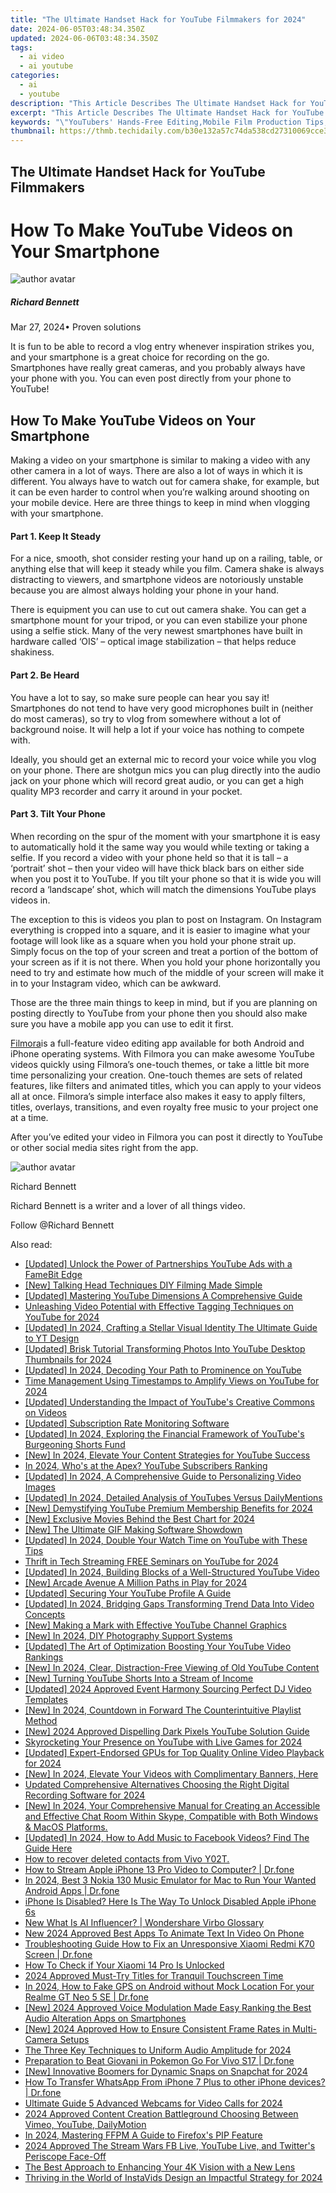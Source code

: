```yaml
---
title: "The Ultimate Handset Hack for YouTube Filmmakers for 2024"
date: 2024-06-05T03:48:34.350Z
updated: 2024-06-06T03:48:34.350Z
tags:
  - ai video
  - ai youtube
categories:
  - ai
  - youtube
description: "This Article Describes The Ultimate Handset Hack for YouTube Filmmakers for 2024"
excerpt: "This Article Describes The Ultimate Handset Hack for YouTube Filmmakers for 2024"
keywords: "\"YouTubers' Hands-Free Editing,Mobile Film Production Tips,Easy Video Enhancement Techniques,Professional Handset Tricks,Streamline Filmmaking Processes,Advanced Phone Camera Usage,YouTube Content Creation Guide\""
thumbnail: https://thmb.techidaily.com/b30e132a57c74da538cd27310069cce3986f42cbd47e2bf72282d9f64808baa3.jpg
---
```


## The Ultimate Handset Hack for YouTube Filmmakers

# How To Make YouTube Videos on Your Smartphone

![author avatar](https://images.wondershare.com/filmora/article-images/richard-bennett.jpg)

##### Richard Bennett

 Mar 27, 2024• Proven solutions

 It is fun to be able to record a vlog entry whenever inspiration strikes you, and your smartphone is a great choice for recording on the go. Smartphones have really great cameras, and you probably always have your phone with you. You can even post directly from your phone to YouTube!

## How To Make YouTube Videos on Your Smartphone

 Making a video on your smartphone is similar to making a video with any other camera in a lot of ways. There are also a lot of ways in which it is different. You always have to watch out for camera shake, for example, but it can be even harder to control when you’re walking around shooting on your mobile device. Here are three things to keep in mind when vlogging with your smartphone.

#### Part 1\. Keep It Steady

 For a nice, smooth, shot consider resting your hand up on a railing, table, or anything else that will keep it steady while you film. Camera shake is always distracting to viewers, and smartphone videos are notoriously unstable because you are almost always holding your phone in your hand.

 There is equipment you can use to cut out camera shake. You can get a smartphone mount for your tripod, or you can even stabilize your phone using a selfie stick. Many of the very newest smartphones have built in hardware called ‘OIS’ – optical image stabilization – that helps reduce shakiness.

#### Part 2\. Be Heard

 You have a lot to say, so make sure people can hear you say it! Smartphones do not tend to have very good microphones built in (neither do most cameras), so try to vlog from somewhere without a lot of background noise. It will help a lot if your voice has nothing to compete with.

 Ideally, you should get an external mic to record your voice while you vlog on your phone. There are shotgun mics you can plug directly into the audio jack on your phone which will record great audio, or you can get a high quality MP3 recorder and carry it around in your pocket.

#### Part 3\. Tilt Your Phone

 When recording on the spur of the moment with your smartphone it is easy to automatically hold it the same way you would while texting or taking a selfie. If you record a video with your phone held so that it is tall – a ‘portrait’ shot – then your video will have thick black bars on either side when you post it to YouTube. If you tilt your phone so that it is wide you will record a ‘landscape’ shot, which will match the dimensions YouTube plays videos in.

 The exception to this is videos you plan to post on Instagram. On Instagram everything is cropped into a square, and it is easier to imagine what your footage will look like as a square when you hold your phone strait up. Simply focus on the top of your screen and treat a portion of the bottom of your screen as if it is not there. When you hold your phone horizontally you need to try and estimate how much of the middle of your screen will make it in to your Instagram video, which can be awkward.

 Those are the three main things to keep in mind, but if you are planning on posting directly to YouTube from your phone then you should also make sure you have a mobile app you can use to edit it first.

[Filmora](https://tools.techidaily.com/wondershare/filmora/download/)is a full-feature video editing app available for both Android and iPhone operating systems. With Filmora you can make awesome YouTube videos quickly using Filmora’s one-touch themes, or take a little bit more time personalizing your creation. One-touch themes are sets of related features, like filters and animated titles, which you can apply to your videos all at once. Filmora’s simple interface also makes it easy to apply filters, titles, overlays, transitions, and even royalty free music to your project one at a time.

 After you’ve edited your video in Filmora you can post it directly to YouTube or other social media sites right from the app.

![author avatar](https://images.wondershare.com/filmora/article-images/richard-bennett.jpg)

Richard Bennett

Richard Bennett is a writer and a lover of all things video.

Follow @Richard Bennett

<span class="atpl-alsoreadstyle">Also read:</span>
<div><ul>
<li><a href="https://facebook-record-videos.techidaily.com/updated-unlock-the-power-of-partnerships-youtube-ads-with-a-famebit-edge/"><u>[Updated] Unlock the Power of Partnerships  YouTube Ads with a FameBit Edge</u></a></li>
<li><a href="https://facebook-record-videos.techidaily.com/new-talking-head-techniques-diy-filming-made-simple/"><u>[New] Talking Head Techniques  DIY Filming Made Simple</u></a></li>
<li><a href="https://facebook-record-videos.techidaily.com/updated-mastering-youtube-dimensions-a-comprehensive-guide/"><u>[Updated] Mastering YouTube Dimensions  A Comprehensive Guide</u></a></li>
<li><a href="https://facebook-record-videos.techidaily.com/unleashing-video-potential-with-effective-tagging-techniques-on-youtube-for-2024/"><u>Unleashing Video Potential with Effective Tagging Techniques on YouTube for 2024</u></a></li>
<li><a href="https://facebook-record-videos.techidaily.com/updated-in-2024-crafting-a-stellar-visual-identity-the-ultimate-guide-to-yt-design/"><u>[Updated] In 2024, Crafting a Stellar Visual Identity  The Ultimate Guide to YT Design</u></a></li>
<li><a href="https://facebook-record-videos.techidaily.com/updated-brisk-tutorial-transforming-photos-into-youtube-desktop-thumbnails-for-2024/"><u>[Updated] Brisk Tutorial  Transforming Photos Into YouTube Desktop Thumbnails for 2024</u></a></li>
<li><a href="https://facebook-record-videos.techidaily.com/updated-in-2024-decoding-your-path-to-prominence-on-youtube/"><u>[Updated] In 2024, Decoding Your Path to Prominence on YouTube</u></a></li>
<li><a href="https://facebook-record-videos.techidaily.com/time-management-using-timestamps-to-amplify-views-on-youtube-for-2024/"><u>Time Management  Using Timestamps to Amplify Views on YouTube for 2024</u></a></li>
<li><a href="https://facebook-record-videos.techidaily.com/updated-understanding-the-impact-of-youtubes-creative-commons-on-videos/"><u>[Updated] Understanding the Impact of YouTube's Creative Commons on Videos</u></a></li>
<li><a href="https://facebook-record-videos.techidaily.com/updated-subscription-rate-monitoring-software/"><u>[Updated] Subscription Rate Monitoring Software</u></a></li>
<li><a href="https://facebook-record-videos.techidaily.com/updated-in-2024-exploring-the-financial-framework-of-youtubes-burgeoning-shorts-fund/"><u>[Updated] In 2024, Exploring the Financial Framework of YouTube's Burgeoning Shorts Fund</u></a></li>
<li><a href="https://facebook-record-videos.techidaily.com/new-in-2024-elevate-your-content-strategies-for-youtube-success/"><u>[New] In 2024, Elevate Your Content  Strategies for YouTube Success</u></a></li>
<li><a href="https://facebook-record-videos.techidaily.com/in-2024-whos-at-the-apex-youtube-subscribers-ranking/"><u>In 2024, Who's at the Apex? YouTube Subscribers Ranking</u></a></li>
<li><a href="https://facebook-record-videos.techidaily.com/updated-in-2024-a-comprehensive-guide-to-personalizing-video-images/"><u>[Updated] In 2024, A Comprehensive Guide to Personalizing Video Images</u></a></li>
<li><a href="https://facebook-record-videos.techidaily.com/updated-in-2024-detailed-analysis-of-youtubes-versus-dailymentions/"><u>[Updated] In 2024, Detailed Analysis of YouTubes Versus DailyMentions</u></a></li>
<li><a href="https://facebook-record-videos.techidaily.com/new-demystifying-youtube-premium-membership-benefits-for-2024/"><u>[New] Demystifying YouTube Premium Membership Benefits for 2024</u></a></li>
<li><a href="https://facebook-record-videos.techidaily.com/new-exclusive-movies-behind-the-best-chart-for-2024/"><u>[New] Exclusive Movies Behind the Best Chart for 2024</u></a></li>
<li><a href="https://facebook-record-videos.techidaily.com/new-the-ultimate-gif-making-software-showdown/"><u>[New] The Ultimate GIF Making Software Showdown</u></a></li>
<li><a href="https://facebook-record-videos.techidaily.com/updated-in-2024-double-your-watch-time-on-youtube-with-these-tips/"><u>[Updated] In 2024, Double Your Watch Time on YouTube with These Tips</u></a></li>
<li><a href="https://facebook-record-videos.techidaily.com/thrift-in-tech-streaming-free-seminars-on-youtube-for-2024/"><u>Thrift in Tech  Streaming FREE Seminars on YouTube for 2024</u></a></li>
<li><a href="https://facebook-record-videos.techidaily.com/updated-in-2024-building-blocks-of-a-well-structured-youtube-video/"><u>[Updated] In 2024, Building Blocks of a Well-Structured YouTube Video</u></a></li>
<li><a href="https://facebook-record-videos.techidaily.com/new-arcade-avenue-a-million-paths-in-play-for-2024/"><u>[New] Arcade Avenue  A Million Paths in Play for 2024</u></a></li>
<li><a href="https://facebook-record-videos.techidaily.com/updated-securing-your-youtube-profile-a-guide/"><u>[Updated] Securing Your YouTube Profile  A Guide</u></a></li>
<li><a href="https://facebook-record-videos.techidaily.com/updated-in-2024-bridging-gaps-transforming-trend-data-into-video-concepts/"><u>[Updated] In 2024, Bridging Gaps  Transforming Trend Data Into Video Concepts</u></a></li>
<li><a href="https://facebook-record-videos.techidaily.com/new-making-a-mark-with-effective-youtube-channel-graphics/"><u>[New] Making a Mark with Effective YouTube Channel Graphics</u></a></li>
<li><a href="https://facebook-record-videos.techidaily.com/new-in-2024-diy-photography-support-systems/"><u>[New] In 2024, DIY Photography Support Systems</u></a></li>
<li><a href="https://facebook-record-videos.techidaily.com/updated-the-art-of-optimization-boosting-your-youtube-video-rankings/"><u>[Updated] The Art of Optimization  Boosting Your YouTube Video Rankings</u></a></li>
<li><a href="https://facebook-record-videos.techidaily.com/new-in-2024-clear-distraction-free-viewing-of-old-youtube-content/"><u>[New] In 2024, Clear, Distraction-Free Viewing of Old YouTube Content</u></a></li>
<li><a href="https://facebook-record-videos.techidaily.com/new-turning-youtube-shorts-into-a-stream-of-income/"><u>[New] Turning YouTube Shorts Into a Stream of Income</u></a></li>
<li><a href="https://facebook-record-videos.techidaily.com/updated-2024-approved-event-harmony-sourcing-perfect-dj-video-templates/"><u>[Updated] 2024 Approved  Event Harmony  Sourcing Perfect DJ Video Templates</u></a></li>
<li><a href="https://facebook-record-videos.techidaily.com/new-in-2024-countdown-in-forward-the-counterintuitive-playlist-method/"><u>[New] In 2024, Countdown in Forward  The Counterintuitive Playlist Method</u></a></li>
<li><a href="https://facebook-record-videos.techidaily.com/new-2024-approved-dispelling-dark-pixels-youtube-solution-guide/"><u>[New] 2024 Approved  Dispelling Dark Pixels  YouTube Solution Guide</u></a></li>
<li><a href="https://facebook-record-videos.techidaily.com/skyrocketing-your-presence-on-youtube-with-live-games-for-2024/"><u>Skyrocketing Your Presence on YouTube with Live Games for 2024</u></a></li>
<li><a href="https://facebook-record-videos.techidaily.com/updated-expert-endorsed-gpus-for-top-quality-online-video-playback-for-2024/"><u>[Updated] Expert-Endorsed GPUs for Top Quality Online Video Playback for 2024</u></a></li>
<li><a href="https://facebook-record-videos.techidaily.com/new-in-2024-elevate-your-videos-with-complimentary-banners-here/"><u>[New] In 2024, Elevate Your Videos with Complimentary Banners, Here</u></a></li>
<li><a href="https://sound-tweaking.techidaily.com/updated-comprehensive-alternatives-choosing-the-right-digital-recording-software-for-2024/"><u>Updated Comprehensive Alternatives Choosing the Right Digital Recording Software for 2024</u></a></li>
<li><a href="https://desktop-recording.techidaily.com/1716069442456-new-in-2024-your-comprehensive-manual-for-creating-an-accessible-and-effective-chat-room-within-skype-compatible-with-both-windows-and-macos-platforms/"><u>[New] In 2024, Your Comprehensive Manual for Creating an Accessible and Effective Chat Room Within Skype, Compatible with Both Windows & MacOS Platforms.</u></a></li>
<li><a href="https://facebook-video-recording.techidaily.com/updated-in-2024-how-to-add-music-to-facebook-videos-find-the-guide-here/"><u>[Updated] In 2024, How to Add Music to Facebook Videos? Find The Guide Here</u></a></li>
<li><a href="https://blog-min.techidaily.com/how-to-recover-deleted-contacts-from-vivo-y02t-by-fonelab-android-recover-contacts/"><u>How to recover deleted contacts from Vivo Y02T.</u></a></li>
<li><a href="https://screen-mirror.techidaily.com/how-to-stream-apple-iphone-13-pro-video-to-computer-drfone-by-drfone-ios/"><u>How to Stream Apple iPhone 13 Pro Video to Computer? | Dr.fone</u></a></li>
<li><a href="https://screen-mirror.techidaily.com/in-2024-best-3-nokia-130-music-emulator-for-mac-to-run-your-wanted-android-apps-drfone-by-drfone-android/"><u>In 2024, Best 3 Nokia 130 Music Emulator for Mac to Run Your Wanted Android Apps | Dr.fone</u></a></li>
<li><a href="https://ios-unlock.techidaily.com/iphone-is-disabled-here-is-the-way-to-unlock-disabled-apple-iphone-6s-by-drfone-ios/"><u>iPhone Is Disabled? Here Is The Way To Unlock Disabled Apple iPhone 6s</u></a></li>
<li><a href="https://ai-voice-clone.techidaily.com/new-what-is-ai-influencer-wondershare-virbo-glossary/"><u>New What Is AI Influencer? | Wondershare Virbo Glossary</u></a></li>
<li><a href="https://ai-video-apps.techidaily.com/new-2024-approved-best-apps-to-animate-text-in-video-on-phone/"><u>New 2024 Approved Best Apps To Animate Text In Video On Phone</u></a></li>
<li><a href="https://howto.techidaily.com/troubleshooting-guide-how-to-fix-an-unresponsive-xiaomi-redmi-k70-screen-drfone-by-drfone-fix-android-problems-fix-android-problems/"><u>Troubleshooting Guide How to Fix an Unresponsive Xiaomi Redmi K70 Screen | Dr.fone</u></a></li>
<li><a href="https://sim-unlock.techidaily.com/how-to-check-if-your-xiaomi-14-pro-is-unlocked-by-drfone-android/"><u>How To Check if Your Xiaomi 14 Pro Is Unlocked</u></a></li>
<li><a href="https://video-capture.techidaily.com/2024-approved-must-try-titles-for-tranquil-touchscreen-time/"><u>2024 Approved  Must-Try Titles for Tranquil Touchscreen Time</u></a></li>
<li><a href="https://android-location.techidaily.com/in-2024-how-to-fake-gps-on-android-without-mock-location-for-your-realme-gt-neo-5-se-drfone-by-drfone-virtual/"><u>In 2024, How to Fake GPS on Android without Mock Location For your Realme GT Neo 5 SE | Dr.fone</u></a></li>
<li><a href="https://screen-recording.techidaily.com/new-2024-approved-voice-modulation-made-easy-ranking-the-best-audio-alteration-apps-on-smartphones/"><u>[New] 2024 Approved  Voice Modulation Made Easy  Ranking the Best Audio Alteration Apps on Smartphones</u></a></li>
<li><a href="https://on-screen-recording.techidaily.com/new-2024-approved-how-to-ensure-consistent-frame-rates-in-multi-camera-setups/"><u>[New] 2024 Approved  How to Ensure Consistent Frame Rates in Multi-Camera Setups</u></a></li>
<li><a href="https://sound-tweaking.techidaily.com/the-three-key-techniques-to-uniform-audio-amplitude-for-2024/"><u>The Three Key Techniques to Uniform Audio Amplitude for 2024</u></a></li>
<li><a href="https://change-location.techidaily.com/preparation-to-beat-giovani-in-pokemon-go-for-vivo-s17-drfone-by-drfone-virtual-android/"><u>Preparation to Beat Giovani in Pokemon Go For Vivo S17 | Dr.fone</u></a></li>
<li><a href="https://snapchat-videos.techidaily.com/new-innovative-boomers-for-dynamic-snaps-on-snapchat-for-2024/"><u>[New] Innovative Boomers for Dynamic Snaps on Snapchat for 2024</u></a></li>
<li><a href="https://review-topics.techidaily.com/how-to-transfer-whatsapp-from-iphone-7-plus-to-other-iphone-devices-drfone-by-drfone-transfer-whatsapp-from-ios-transfer-whatsapp-from-ios/"><u>How To Transfer WhatsApp From iPhone 7 Plus to other iPhone devices? | Dr.fone</u></a></li>
<li><a href="https://screen-video-capture.techidaily.com/ultimate-guide-5-advanced-webcams-for-video-calls-for-2024/"><u>Ultimate Guide  5 Advanced Webcams for Video Calls for 2024</u></a></li>
<li><a href="https://youtube-video-recordings.techidaily.com/2024-approved-content-creation-battleground-choosing-between-vimeo-youtube-dailymotion/"><u>2024 Approved  Content Creation Battleground  Choosing Between Vimeo, YouTube, DailyMotion</u></a></li>
<li><a href="https://extra-guidance.techidaily.com/in-2024-mastering-ffpm-a-guide-to-firefoxs-pip-feature/"><u>In 2024, Mastering FFPM  A Guide to Firefox's PIP Feature</u></a></li>
<li><a href="https://youtube-help.techidaily.com/2024-approved-the-stream-wars-fb-live-youtube-live-and-twitters-periscope-face-off/"><u>2024 Approved  The Stream Wars  FB Live, YouTube Live, and Twitter's Periscope Face-Off</u></a></li>
<li><a href="https://extra-lessons.techidaily.com/the-best-approach-to-enhancing-your-4k-vision-with-a-new-lens/"><u>The Best Approach to Enhancing Your 4K Vision with a New Lens</u></a></li>
<li><a href="https://instagram-clips.techidaily.com/thriving-in-the-world-of-instavids-design-an-impactful-strategy-for-2024/"><u>Thriving in the World of InstaVids  Design an Impactful Strategy for 2024</u></a></li>
</ul></div>

<ins class="adsbygoogle"
      style="display:block"
      data-ad-client="ca-pub-7571918770474297"
      data-ad-slot="8358498916"
      data-ad-format="auto"
      data-full-width-responsive="true"></ins>